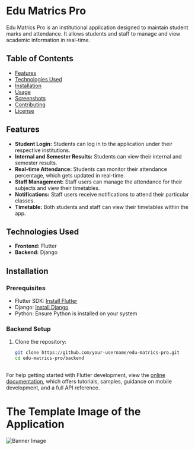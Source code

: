 # Edu Matrics Pro

Edu Matrics Pro is an institutional application designed to maintain student marks and attendance. It allows students and staff to manage and view academic information in real-time.

## Table of Contents

- [Features](#features)
- [Technologies Used](#technologies-used)
- [Installation](#installation)
- [Usage](#usage)
- [Screenshots](#screenshots)
- [Contributing](#contributing)
- [License](#license)

## Features

- **Student Login:** Students can log in to the application under their respective institutions.
- **Internal and Semester Results:** Students can view their internal and semester results.
- **Real-time Attendance:** Students can monitor their attendance percentage, which gets updated in real-time.
- **Staff Management:** Staff users can manage the attendance for their subjects and view their timetables.
- **Notifications:** Staff users receive notifications to attend their particular classes.
- **Timetable:** Both students and staff can view their timetables within the app.

## Technologies Used

- **Frontend:** Flutter
- **Backend:** Django

## Installation

### Prerequisites

- Flutter SDK: [Install Flutter](https://flutter.dev/docs/get-started/install)
- Django: [Install Django](https://docs.djangoproject.com/en/stable/topics/install/)
- Python: Ensure Python is installed on your system

### Backend Setup

1. Clone the repository:
   ```bash
   git clone https://github.com/your-username/edu-matrics-pro.git
   cd edu-matrics-pro/backend
  

For help getting started with Flutter development, view the
[online documentation](https://docs.flutter.dev/), which offers tutorials,
samples, guidance on mobile development, and a full API reference.

# The Template Image of the Application
![Banner Image](https://github.com/Navin82005/edumetricspro/blob/main/LinkedIn%20Post%201.png)
